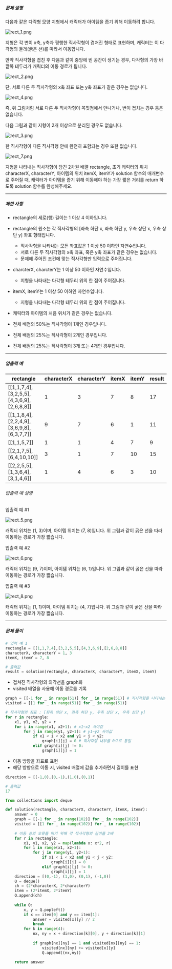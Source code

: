 ##### 문제 설명

다음과 같은 다각형 모양 지형에서 캐릭터가 아이템을 줍기 위해 이동하려 합니다.

![rect_1.png](https://grepp-programmers.s3.ap-northeast-2.amazonaws.com/files/production/9b96b07f-72db-4b1c-bd7a-6a9c9b8d0dc6/rect_1.png)

지형은 각 변이 x축, y축과 평행한 직사각형이 겹쳐진 형태로 표현하며, 캐릭터는 이 다각형의 둘레(굵은 선)를 따라서 이동합니다.

만약 직사각형을 겹친 후 다음과 같이 중앙에 빈 공간이 생기는 경우, 다각형의 가장 바깥쪽 테두리가 캐릭터의 이동 경로가 됩니다.

![rect_2.png](https://grepp-programmers.s3.ap-northeast-2.amazonaws.com/files/production/38b0739b-8dd8-40d8-ac44-c71678d28d07/rect_2.png)

단, 서로 다른 두 직사각형의 x축 좌표 또는 y축 좌표가 같은 경우는 없습니다.

![rect_4.png](https://grepp-programmers.s3.ap-northeast-2.amazonaws.com/files/production/ec976181-987e-494e-bb2d-0615ce16252f/rect_4.png)

즉, 위 그림처럼 서로 다른 두 직사각형이 꼭짓점에서 만나거나, 변이 겹치는 경우 등은 없습니다.

다음 그림과 같이 지형이 2개 이상으로 분리된 경우도 없습니다.

![rect_3.png](https://grepp-programmers.s3.ap-northeast-2.amazonaws.com/files/production/7eda8d92-ebe0-4b5f-bd15-0c9dc7af3a3e/rect_3.png)

한 직사각형이 다른 직사각형 안에 완전히 포함되는 경우 또한 없습니다.

![rect_7.png](https://grepp-programmers.s3.ap-northeast-2.amazonaws.com/files/production/1e178b0d-6580-4981-aae3-dd82a1b95362/rect_7.png)

지형을 나타내는 직사각형이 담긴 2차원 배열 rectangle, 초기 캐릭터의 위치 characterX, characterY, 아이템의 위치 itemX, itemY가 solution 함수의 매개변수로 주어질 때, 캐릭터가 아이템을 줍기 위해 이동해야 하는 가장 짧은 거리를 return 하도록 solution 함수를 완성해주세요.

---
##### 제한 사항

- rectangle의 세로(행) 길이는 1 이상 4 이하입니다.
- rectangle의 원소는 각 직사각형의 \[좌측 하단 x, 좌측 하단 y, 우측 상단 x, 우측 상단 y] 좌표 형태입니다.
    - 직사각형을 나타내는 모든 좌표값은 1 이상 50 이하인 자연수입니다.
    - 서로 다른 두 직사각형의 x축 좌표, 혹은 y축 좌표가 같은 경우는 없습니다.
    - 문제에 주어진 조건에 맞는 직사각형만 입력으로 주어집니다.
- charcterX, charcterY는 1 이상 50 이하인 자연수입니다.
    - 지형을 나타내는 다각형 테두리 위의 한 점이 주어집니다.
- itemX, itemY는 1 이상 50 이하인 자연수입니다.
    - 지형을 나타내는 다각형 테두리 위의 한 점이 주어집니다.
- 캐릭터와 아이템의 처음 위치가 같은 경우는 없습니다.

- 전체 배점의 50%는 직사각형이 1개인 경우입니다.  
    
- 전체 배점의 25%는 직사각형이 2개인 경우입니다.  
    
- 전체 배점의 25%는 직사각형이 3개 또는 4개인 경우입니다.

---
##### 입출력 예

| rectangle                                  | characterX | characterY | itemX | itemY | result |
| ------------------------------------------ | ---------- | ---------- | ----- | ----- | ------ |
| \[[1,1,7,4],[3,2,5,5],[4,3,6,9],[2,6,8,8]] | 1          | 3          | 7     | 8     | 17     |
| \[[1,1,8,4],[2,2,4,9],[3,6,9,8],[6,3,7,7]] | 9          | 7          | 6     | 1     | 11     |
| \[[1,1,5,7]]                               | 1          | 1          | 4     | 7     | 9      |
| \[[2,1,7,5],[6,4,10,10]]                   | 3          | 1          | 7     | 10    | 15     |
| \[[2,2,5,5],[1,3,6,4],[3,1,4,6]]           | 1          | 4          | 6     | 3     | 10     |

###### 입출력 예 설명

입출력 예 #1

![rect_5.png](https://grepp-programmers.s3.ap-northeast-2.amazonaws.com/files/production/7b89552b-f7b6-47e7-8bbd-deaf01907f70/rect_5.png)

캐릭터 위치는 (1, 3)이며, 아이템 위치는 (7, 8)입니다. 위 그림과 같이 굵은 선을 따라 이동하는 경로가 가장 짧습니다.

입출력 예 #2

![rect_6.png](https://grepp-programmers.s3.ap-northeast-2.amazonaws.com/files/production/ac6911d0-e386-472b-a109-2542214c8d6b/rect_6.png)

캐릭터 위치는 (9, 7)이며, 아이템 위치는 (6, 1)입니다. 위 그림과 같이 굵은 선을 따라 이동하는 경로가 가장 짧습니다.

입출력 예 #3

![rect_8.png](https://grepp-programmers.s3.ap-northeast-2.amazonaws.com/files/production/9c47ca5c-df4b-4b2e-8c5b-faf0815de665/rect_8.png)

캐릭터 위치는 (1, 1)이며, 아이템 위치는 (4, 7)입니다. 위 그림과 같이 굵은 선을 따라 이동하는 경로가 가장 짧습니다.

---

##### 문제 풀이

```python
# 입력 예 1
rectangle = [[1,1,7,4],[3,2,5,5],[4,3,6,9],[2,6,8,8]]
characterX, characterY = 1, 3
itemX, itemY = 7, 8

# 출력값
result = solution(rectangle, characterX, characterY, itemX, itemY)
```

- 겹쳐진 직사각형의 외각선을 graph화
- visited 배열을 사용해 이동 경로를 기록

```python
graph = [[-1 for _ in range(51)] for _ in range(51)] # 직사각형을 나타내는 모든 좌표값은 1 이상 50 이하인 자연수
visited = [[1 for _ in range(51)] for _ in range(51)]

# 직사각형의 좌표 : [좌측 하단 x, 좌측 하단 y, 우측 상단 x, 우측 상단 y]
for r in rectangle:
	x1, y1, x2, y2 = r
	for i in range(x1, x2+1): # x1~x2 사이값
		for j in range(y1, y2+1): # y1~y2 사이값
			if x1 < i < x2 and y1 < j < y2:
				graph[i][j] = 0 # 직사각형 내부를 0으로 통일
			elif graph[i][j] != 0:
				graph[i][j] = 1
```

- 이동 방향을 좌표로 표현
- 해당 방향으로 이동 시, visited 배열에 값을 추가하면서 길이를 표현

```python
direction = [(-1,0),(0,-1),(1,0),(0,1)]

```

```powershell
# 출력값
17
```

```python
from collections import deque

def solution(rectangle, characterX, characterY, itemX, itemY):
    answer = 0
    graph = [[-1 for _ in range(102)] for _ in range(102)]
    visited = [[1 for _ in range(102)] for _ in range(102)]
    
    # 이동 상의 오류를 막기 위해 각 직사각형의 길이를 2배
    for r in rectangle:
        x1, y1, x2, y2 = map(lambda x: x*2, r)
        for i in range(x1, x2+1):
            for j in range(y1, y2+1):
                if x1 < i < x2 and y1 < j < y2:
                    graph[i][j] = 0
                elif graph[i][j] != 0:
                    graph[i][j] = 1
    direction = [(0,-1), (1,0), (0,1), (-1,0)]
    Q = deque()
    ch = (2*characterX, 2*characterY)
    item = (2*itemX, 2*itemY)
    Q.append(ch)
    
    while Q:
        x, y = Q.popleft()
        if x == item[0] and y == item[1]:
            answer = visited[x][y] // 2
            break
        for k in range(4):
            nx, ny = x + direction[k][0], y + direction[k][1]
            
            if graph[nx][ny] == 1 and visited[nx][ny] == 1:
                visited[nx][ny] += visited[x][y]
                Q.append((nx,ny))
    
    return answer
```